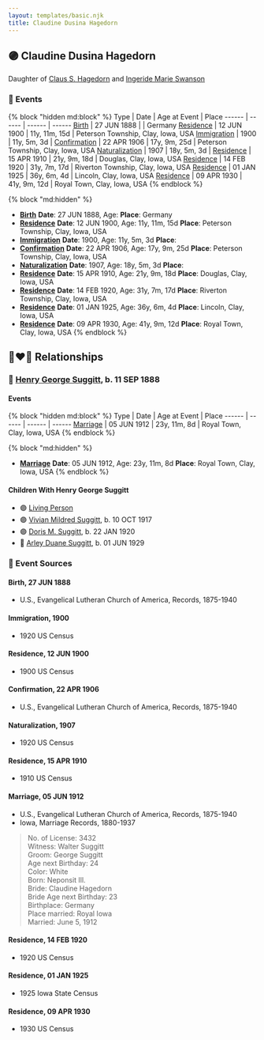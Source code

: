 ```yaml
---
layout: templates/basic.njk
title: Claudine Dusina Hagedorn
---
```

## 🟣 Claudine Dusina Hagedorn

Daughter of [Claus S. Hagedorn](/people/8/89695136) and [Ingeride Marie Swanson](/people/4/41786466)

### 📆 Events

{% block "hidden md:block" %}
Type | Date | Age at Event | Place
------ | ------ | ------ | ------
[Birth](#event-event-3) | 27 JUN 1888 |  | Germany
[Residence](#event-event-0) | 12 JUN 1900 | 11y, 11m, 15d | Peterson Township, Clay, Iowa, USA
[Immigration](#event-event-1) | 1900 | 11y, 5m, 3d |
[Confirmation](#event-event-2) | 22 APR 1906 | 17y, 9m, 25d | Peterson Township, Clay, Iowa, USA
[Naturalization](#event-event-3) | 1907 | 18y, 5m, 3d |
[Residence](#event-event-4) | 15 APR 1910 | 21y, 9m, 18d | Douglas, Clay, Iowa, USA
[Residence](#event-event-5) | 14 FEB 1920 | 31y, 7m, 17d | Riverton Township, Clay, Iowa, USA
[Residence](#event-event-6) | 01 JAN 1925 | 36y, 6m, 4d | Lincoln, Clay, Iowa, USA
[Residence](#event-event-7) | 09 APR 1930 | 41y, 9m, 12d | Royal Town, Clay, Iowa, USA
{% endblock %}

{% block "md:hidden" %}
- **[Birth](#event-event-3)**
**Date**: 27 JUN 1888, Age:
**Place**: Germany
- **[Residence](#event-event-0)**
**Date**: 12 JUN 1900, Age: 11y, 11m, 15d
**Place**: Peterson Township, Clay, Iowa, USA
- **[Immigration](#event-event-1)**
**Date**: 1900, Age: 11y, 5m, 3d
**Place**:
- **[Confirmation](#event-event-2)**
**Date**: 22 APR 1906, Age: 17y, 9m, 25d
**Place**: Peterson Township, Clay, Iowa, USA
- **[Naturalization](#event-event-3)**
**Date**: 1907, Age: 18y, 5m, 3d
**Place**:
- **[Residence](#event-event-4)**
**Date**: 15 APR 1910, Age: 21y, 9m, 18d
**Place**: Douglas, Clay, Iowa, USA
- **[Residence](#event-event-5)**
**Date**: 14 FEB 1920, Age: 31y, 7m, 17d
**Place**: Riverton Township, Clay, Iowa, USA
- **[Residence](#event-event-6)**
**Date**: 01 JAN 1925, Age: 36y, 6m, 4d
**Place**: Lincoln, Clay, Iowa, USA
- **[Residence](#event-event-7)**
**Date**: 09 APR 1930, Age: 41y, 9m, 12d
**Place**: Royal Town, Clay, Iowa, USA
{% endblock %}

## 👩‍❤️‍👨 Relationships

### 🔵 [Henry George Suggitt](/people/7/7271894), b. 11 SEP 1888

#### Events

{% block "hidden md:block" %}
Type | Date | Age at Event | Place
------ | ------ | ------ | ------
[Marriage](#event-family-0-event-0) | 05 JUN 1912 | 23y, 11m, 8d | Royal Town, Clay, Iowa, USA
{% endblock %}

{% block "md:hidden" %}
- **[Marriage](#event-family-0-event-0)**
**Date**: 05 JUN 1912, Age: 23y, 11m, 8d
**Place**: Royal Town, Clay, Iowa, USA
{% endblock %}

#### Children With Henry George Suggitt
* 🟣 [Living Person](/people/4/4805871)
* 🟣 [Vivian Mildred Suggitt](/people/9/90213536), b. 10 OCT 1917
* 🟣 [Doris M. Suggitt](/people/6/62856138), b. 22 JAN 1920
* 🔵 [Arley Duane Suggitt](/people/9/91694885), b. 01 JUN 1929
### 📰 Event Sources

#### <a id="event-event-3"></a> Birth, 27 JUN 1888
* U.S., Evangelical Lutheran Church of America, Records, 1875-1940

#### <a id="event-event-1"></a> Immigration, 1900
* 1920 US Census

#### <a id="event-event-0"></a> Residence, 12 JUN 1900
* 1900 US Census

#### <a id="event-event-2"></a> Confirmation, 22 APR 1906
* U.S., Evangelical Lutheran Church of America, Records, 1875-1940

#### <a id="event-event-3"></a> Naturalization, 1907
* 1920 US Census

#### <a id="event-event-4"></a> Residence, 15 APR 1910
* 1910 US Census

#### <a id="event-family-0-event-0"></a> Marriage, 05 JUN 1912
* U.S., Evangelical Lutheran Church of America, Records, 1875-1940
* Iowa, Marriage Records, 1880-1937
>   
  > No. of License: 3432  
  > Witness: Walter Suggitt  
  > Groom: George Suggitt  
  > Age next Birthday: 24  
  > Color: White  
  > Born: Neponsit Ill.  
  > Bride: Claudine Hagedorn  
  > Bride Age next Birthday: 23  
  > Birthplace: Germany  
  > Place married: Royal Iowa  
  > Married: June 5, 1912

#### <a id="event-event-5"></a> Residence, 14 FEB 1920
* 1920 US Census

#### <a id="event-event-6"></a> Residence, 01 JAN 1925
* 1925 Iowa State Census
#### <a id="event-event-7"></a> Residence, 09 APR 1930
* 1930 US Census
